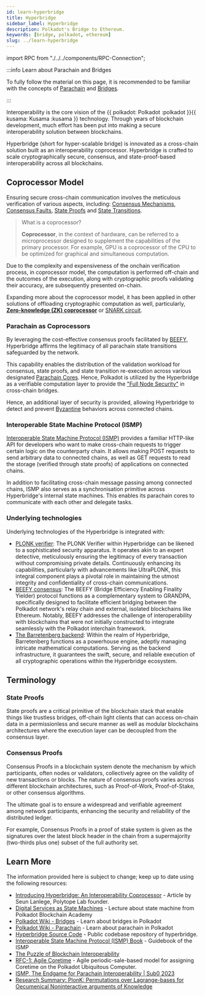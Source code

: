 ```yaml
---
id: learn-hyperbridge
title: Hyperbridge
sidebar_label: Hyperbridge
description: Polkadot's Bridge to Ethereum.
keywords: [bridge, polkadot, ethereum]
slug: ../learn-hyperbridge
---
```


import RPC from "./../../components/RPC-Connection";

:::info Learn about Parachain and Bridges

To fully follow the material on this page, it is recommended to be familiar with the concepts of [Parachain](./learn-parachains) and [Bridges](./learn-bridges.md).

:::

Interoperability is the core vision of the {{ polkadot: Polkadot :polkadot }}{{ kusama: Kusama :kusama }} technology. Through years of blockchain development, much effort has been put into making a secure interoperability solution between blockchains.

Hyperbridge (short for hyper-scalable bridge) is innovated as a cross-chain solution built as an interoperability coprocessor. Hyperbridge is crafted to scale cryptographically secure, consensus, and state-proof-based interoperability across all blockchains.

## Coprocessor Model

Ensuring secure cross-chain communication involves the meticulous verification of various aspects, including: [Consensus Mechanisms](https://wiki.polkadot.network/docs/learn-consensus), [Consensus Faults](https://research.polytope.technology/consensus-proofs), [State Proofs](https://research.polytope.technology/state-machine-proofs) and [State Transitions](https://wiki.polkadot.network/docs/learn-parachains#state-transitions).

> What is a coprocessor?
>
> **Coprocessor**, in the context of hardware, can be referred to a microprocessor designed to supplement the capabilities of the primary processor. For example, GPU is a coprocessor of the CPU to be optimized for graphical and simultaneous computation.

Due to the complexity and expensiveness of the onchain verification process, in coprocessor model, the computation is performed off-chain and the outcomes of the execution, along with cryptographic proofs validating their accuracy, are subsequently presented on-chain.

Expanding more about the coprocessor model, it has been applied in other solutions of offloading cryptographic computation as well, particularly, [**Zero-knowledge (ZK) coprocessor**](https://orochi.network/blog/Exploring-ZK-Coprocessor-What-Comes-Next) or [SNARK circuit](https://www.di.ens.fr/~nitulesc/files/Survey-SNARKs.pdf).

### Parachain as Coprocessors

By leveraging the cost-effective consensus proofs facilitated by [BEEFY](https://spec.polkadot.network/sect-finality#sect-grandpa-beefy), Hyperbridge affirms the legitimacy of all parachain state transitions safeguarded by the network.

This capability enables the distribution of the validation workload for consensus, state proofs, and state transition re-execution across various designated [Parachain Cores](https://github.com/polkadot-fellows/RFCs/blob/6f29561a4747bbfd95307ce75cd949dfff359e39/text/0001-agile-coretime.md). Hence, Polkadot is utilized by the Hyperbridge as a verifiable computation layer to provide the ["Full Node Security"](https://blog.polytope.technology/introducing-hyperbridge-interoperability-coprocessor#full-node-level-security) in cross-chain bridges.

Hence, an additional layer of security is provided, allowing Hyperbridge to detect and prevent [Byzantine](https://en.wikipedia.org/wiki/Byzantine_fault) behaviors across connected chains.

### Interoperable State Machine Protocol (ISMP)

[Interoperable State Machine Protocol (ISMP)](https://blog.polytope.technology/introducing-hyperbridge-interoperability-coprocessor) provides a familiar HTTP-like API for developers who want to make cross-chain requests to trigger certain logic on the counterparty chain. It allows making POST requests to send arbitrary data to connected chains, as well as GET requests to read the storage (verified through state proofs) of applications on connected chains.

In addition to facilitating cross-chain message passing among connected chains, ISMP also serves as a synchronisation primitive across Hyperbridge's internal state machines. This enables its parachain cores to communicate with each other and delegate tasks.

### Underlying technologies

Underlying technologies of the Hyperbridge is integrated with:

- [PLONK verifier](https://eprint.iacr.org/2019/953.pdf): The PLONK Verifier within Hyperbridge can be likened to a sophisticated security apparatus. It operates akin to an expert detective, meticulously ensuring the legitimacy of every transaction without compromising private details. Continuously enhancing its capabilities, particularly with advancements like UltraPLONK, this integral component plays a pivotal role in maintaining the utmost integrity and confidentiality of cross-chain communications.
- [BEEFY consensus](https://spec.polkadot.network/sect-finality#sect-grandpa-beefy): The BEEFY (Bridge Efficiency Enabling Finality Yielder) protocol functions as a complementary system to GRANDPA, specifically designed to facilitate efficient bridging between the Polkadot network's relay chain and external, isolated blockchains like Ethereum. Notably, BEEFY addresses the challenge of interoperability with blockchains that were not initially constructed to integrate seamlessly with the Polkadot interchain framework.
- [The Barretenberg backend](https://github.com/AztecProtocol/barretenberg): Within the realm of Hyperbridge, Barretenberg functions as a powerhouse engine, adeptly managing intricate mathematical computations. Serving as the backend infrastructure, it guarantees the swift, secure, and reliable execution of all cryptographic operations within the Hyperbridge ecosystem.

## Terminology

### State Proofs

State proofs are a critical primitive of the blockchain stack that enable things like trustless bridges, off-chain light clients that can access on-chain data in a permissionless and secure manner as well as modular blockchains architectures where the execution layer can be decoupled from the consensus layer.

### Consensus Proofs

Consensus Proofs in a blockchain system denote the mechanism by which participants, often nodes or validators, collectively agree on the validity of new transactions or blocks. The nature of consensus proofs varies across different blockchain architectures, such as Proof-of-Work, Proof-of-Stake, or other consensus algorithms.

The ultimate goal is to ensure a widespread and verifiable agreement among network participants, enhancing the security and reliability of the distributed ledger.

For example, Consensus Proofs in a proof of stake system is given as the signatures over the latest block header in the chain from a supermajority (two-thirds plus one) subset of the full authority set.

## Learn More

The information provided here is subject to change; keep up to date using the following resources:

- [Introducing Hyperbridge: An Interoperability Coprocessor](https://blog.polytope.technology/introducing-hyperbridge-interoperability-coprocessor) - Article by Seun Lanlege, Polytope Lab founder.
- [Digital Services as State Machines](https://polkadot-blockchain-academy.github.io/pba-book/blockchain-contracts/services-as-state-machines/page.html) - Lecture about state machine from Polkadot Blockchain Academy
- [Polkadot Wiki - Bridges](https://wiki.polkadot.network/docs/learn-bridges) - Learn about bridges in Polkadot
- [Polkadot Wiki - Parachain](https://wiki.polkadot.network/docs/learn-parachains) - Learn about parachain in Polkadot
- [Hyperbridge Source Code](https://github.com/polytope-labs/hyperbridge) - Public codebase repository of hyperbridge.
- [Interoperable State Machine Protocol (ISMP) Book](https://ismp.polytope.technology/) - Guidebook of the ISMP
- [The Puzzle of Blockchain Interoperability](https://twitter.com/stakenode_dev/status/1744653040764817675)
- [RFC-1: Agile Coretime](https://github.com/polkadot-fellows/RFCs/blob/6f29561a4747bbfd95307ce75cd949dfff359e39/text/0001-agile-coretime.md) - Agile periodic-sale-based model for assigning Coretime on the Polkadot Ubiquitous Computer.
- [ISMP, The Endgame for Parachain Interoperability | Sub0 2023](https://www.youtube.com/watch?v=MCOAwooWecs)
- [Research Summary: PlonK: Permutations over Lagrange-bases for Oecumenical Noninteractive arguments of Knowledge](https://www.smartcontractresearch.org/t/research-summary-plonk-permutations-over-lagrange-bases-for-oecumenical-noninteractive-arguments-of-knowledge/382)